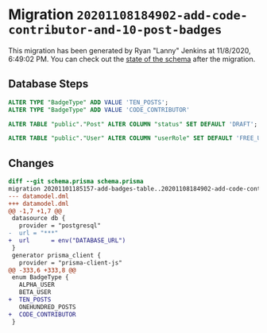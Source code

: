 # Migration `20201108184902-add-code-contributor-and-10-post-badges`

This migration has been generated by Ryan "Lanny" Jenkins at 11/8/2020, 6:49:02 PM.
You can check out the [state of the schema](./schema.prisma) after the migration.

## Database Steps

```sql
ALTER TYPE "BadgeType" ADD VALUE 'TEN_POSTS';
ALTER TYPE "BadgeType" ADD VALUE 'CODE_CONTRIBUTOR'

ALTER TABLE "public"."Post" ALTER COLUMN "status" SET DEFAULT 'DRAFT';

ALTER TABLE "public"."User" ALTER COLUMN "userRole" SET DEFAULT 'FREE_USER';
```

## Changes

```diff
diff --git schema.prisma schema.prisma
migration 20201101185157-add-badges-table..20201108184902-add-code-contributor-and-10-post-badges
--- datamodel.dml
+++ datamodel.dml
@@ -1,7 +1,7 @@
 datasource db {
   provider = "postgresql"
-  url = "***"
+  url      = env("DATABASE_URL")
 }
 generator prisma_client {
   provider = "prisma-client-js"
@@ -333,6 +333,8 @@
 enum BadgeType {
   ALPHA_USER
   BETA_USER
+  TEN_POSTS
   ONEHUNDRED_POSTS
+  CODE_CONTRIBUTOR
 }
```



